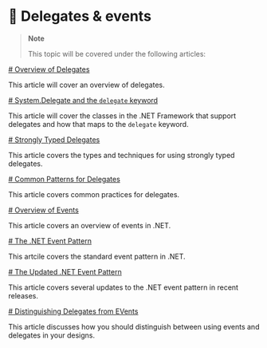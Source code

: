 # 🔧 Delegates & events

> **Note**
> 
> This topic will be covered under the following articles:

[# Overview of Delegates](delegates-overview.md)

This article will cover an overview of delegates.

[# System.Delegate and the `delegate` keyword](delegate-class.md)

This article will cover the classes in the .NET Framework that support delegates
and how that maps to the `delegate` keyword.

[# Strongly Typed Delegates](delegates-strongly-typed.md)

This article covers the types and techniques for using strongly typed delegates.

[# Common Patterns for Delegates](delegates-patterns.md)

This article covers common practices for delegates.

[# Overview of Events](events-overview.md)

This article covers an overview of events in .NET.

[# The .NET Event Pattern](event-pattern.md)

This artcile covers the standard event pattern in .NET.

[# The Updated .NET Event Pattern](modern-events.md)

This article covers several updates to the .NET event pattern in recent
releases.

[# Distinguishing Delegates from EVents](distinguish-delegates-events.md)

This article discusses how you should distinguish between using events and
delegates in your designs.
 